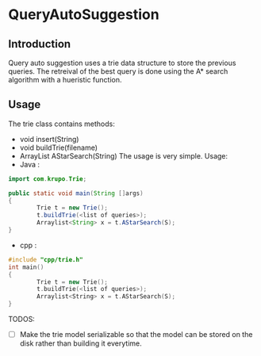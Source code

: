 # QueryAutoSuggestion
## Introduction
Query auto suggestion uses a trie data structure to store the previous queries. The retreival of the best query is done using the A* search algorithm with a hueristic function.

## Usage
The trie class contains methods:
- void insert(String)
- void buildTrie(filename)
- ArrayList<String> AStarSearch(String)
The usage is very simple. Usage:
- Java :
```java
import com.krupo.Trie;

public static void main(String []args)
{
        Trie t = new Trie();
        t.buildTrie(<list of queries>);
        Arraylist<String> x = t.AStarSearch(S);
}
```
- cpp :
```cpp
#include "cpp/trie.h"
int main()
{
        Trie t = new Trie();
        t.buildTrie(<list of queries>);
        Arraylist<String> x = t.AStarSearch(S);
}
```
TODOS:
- [ ] Make the trie model serializable so that the model can be stored on the disk rather than building it everytime.